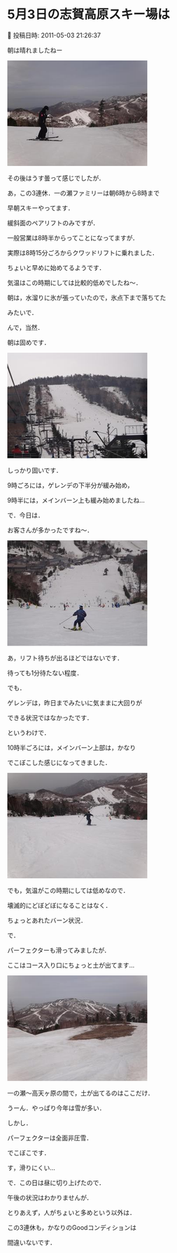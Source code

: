 # 5月3日の志賀高原スキー場は

📅 投稿日時: 2011-05-03 21:26:37

朝は晴れましたねー




![4800bef1049a83090da0226b905f228e.jpg](images/4800bef1049a83090da0226b905f228e.jpg)




その後はうす曇って感じでしたが．





あ，この3連休．一の瀬ファミリーは朝6時から8時まで


早朝スキーやってます．


緩斜面のペアリフトのみですが．


一般営業は8時半からってことになってますが．


実際は8時15分ごろからクワッドリフトに乗れました．


ちょいと早めに始めてるようです．





気温はこの時期にしては比較的低めでしたね～．


朝は，水溜りに氷が張っていたので，氷点下まで落ちてた


みたいで．


んで，当然．


朝は固めです．




![3be15f66e904f7b0e2bf071af12ccc81.jpg](images/3be15f66e904f7b0e2bf071af12ccc81.jpg)




しっかり固いです．





9時ごろには，ゲレンデの下半分が緩み始め，


9時半には，メインバーン上も緩み始めましたね…





で．今日は．


お客さんが多かったですね～．




![03a4c839f640e533b9f26bf08cba794c.jpg](images/03a4c839f640e533b9f26bf08cba794c.jpg)




あ，リフト待ちが出るほどではないです．


待っても1分待たない程度．





でも．


ゲレンデは，昨日までみたいに気ままに大回りが


できる状況ではなかったです．





というわけで．


10時半ごろには，メインバーン上部は，かなり


でこぼこした感じになってきました．




![010b00410a7b0eaf7bcc0a344cdc9bd6.jpg](images/010b00410a7b0eaf7bcc0a344cdc9bd6.jpg)







でも，気温がこの時期にしては低めなので．


壊滅的にどぼどぼになることはなく．


ちょっとあれたバーン状況．





で．


パーフェクターも滑ってみましたが．


ここはコース入り口にちょっと土が出てます…




![8410faf7d4bd432da150ac4ea0c69dcf.jpg](images/8410faf7d4bd432da150ac4ea0c69dcf.jpg)




一の瀬～高天ヶ原の間で，土が出てるのはここだけ．


うーん．やっぱり今年は雪が多い．


しかし．


パーフェクターは全面非圧雪．


でこぼこです．


す，滑りにくい…





で．この日は昼に切り上げたので．


午後の状況はわかりませんが．





とりあえず，人がちょいと多めという以外は．


この3連休も，かなりのGoodコンディションは


間違いないです．
